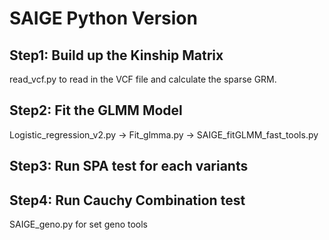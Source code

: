 # SAIGE Python Version

## Step1: Build up the Kinship Matrix
read_vcf.py to read in the VCF file and calculate the sparse GRM.


## Step2: Fit the GLMM Model
Logistic_regression_v2.py -> Fit_glmma.py -> SAIGE_fitGLMM_fast_tools.py

## Step3: Run SPA test for each variants


## Step4: Run Cauchy Combination test

SAIGE_geno.py for set geno tools

